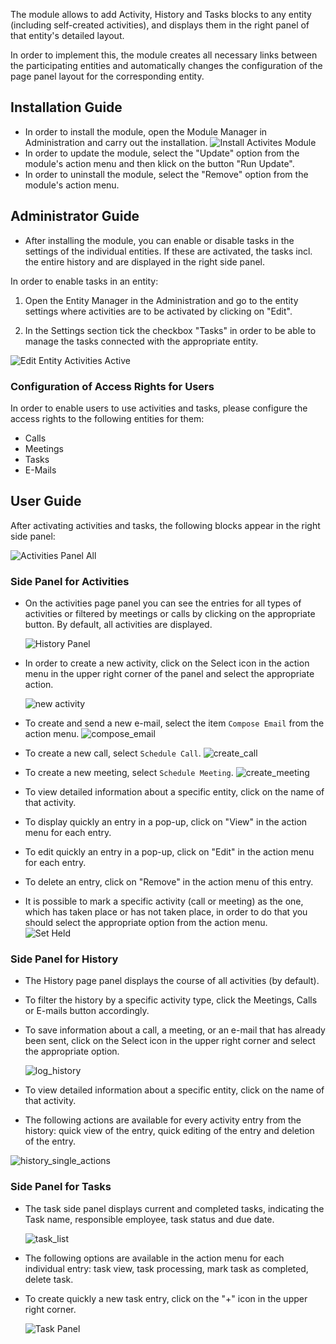 The module allows to add Activity, History and Tasks blocks to any entity (including self-created activities), and displays them in the right panel of that entity's detailed layout.

In order to implement this, the module creates all necessary links between the participating entities and automatically changes the configuration of the page panel layout for the corresponding entity.

## Installation Guide

- In order to install the module, open the Module Manager in Administration and carry out the installation.
![Install Activites Module](_assets/installation.png)
- In order to update the module, select the "Update" option from the module's action menu and then klick on the button "Run Update".
- In order to uninstall the module, select the "Remove" option from the module's action menu.

## Administrator Guide 
- After installing the module, you can enable or disable tasks in the settings of the individual entities. If these are activated, the tasks incl. the entire history and are displayed in the right side panel. 

In order to enable tasks in an entity: 

1. Open the Entity Manager in the Administration and go to the entity settings where activities are to be activated by clicking on "Edit".

2. In the Settings section tick the checkbox "Tasks" in order to be able to manage the tasks connected with the appropriate entity.

![Edit Entity Activities Active](_assets/edit-entity-task.jpg)

### Configuration of Access Rights for Users

In order to enable users to use activities and tasks, please configure the access rights to the following entities for them:

- Calls
- Meetings
- Tasks
- E-Mails

## User Guide

After activating activities and tasks, the following blocks appear in the right side panel:

![Activities Panel All](_assets/activities-panel-all.jpg)

### Side Panel for Activities

- On the activities page panel you can see the entries for all types of activities or filtered by meetings or calls by clicking on the appropriate button. By default, all activities are displayed.

  ![History Panel](_assets/history-panel.jpg)

- In order to create a new activity, click on the Select icon in the action menu in the upper right corner of the panel and select the appropriate action.

  ![new activity](_assets/new-activity.png)

- To create and send a new e-mail, select the item `Compose Email`  from the action menu.
![compose_email](_assets/compose-email.png)

- To  create a new call, select `Schedule Call`.
  ![create_call](_assets/create-call.png)

- To create a new meeting, select `Schedule Meeting`.
![create_meeting](_assets/create-meeting.png)

- To view detailed information about a specific entity, click on the name of that activity.  

- To  display quickly an entry in a pop-up, click on "View" in the action menu for each entry. 

- To  edit quickly an entry in a pop-up, click on "Edit" in the action menu for each entry.

- To delete an entry, click on "Remove" in the action menu of this entry.

- It is possible to mark a specific activity (call or meeting) as the one, which has taken place or has not taken place, in order to do that you should select the appropriate option from the action menu.  
  ![Set Held](_assets/set-held.png)

### Side Panel for History

- The History page panel displays the course of all activities (by default). 
- To filter the history by a specific activity type, click the Meetings, Calls or E-mails button accordingly.  
- To save information about a call, a meeting, or an e-mail that has already been sent, click on the Select icon in the upper right corner and select the appropriate option.  

  ![log_history](_assets/log-history.png)
  
- To view detailed information about a specific entity, click on the name of that activity. 
- The following actions are available for every activity entry from the history: quick view of the entry, quick editing of the entry and deletion of the entry. 

![history_single_actions](_assets/history-single-actions.png)

### Side Panel for Tasks

- The task side panel displays current and completed tasks, indicating the Task name, responsible employee, task status and due date.

  ![task_list](_assets/task-list.png)

- The following options are available in the action menu for each individual entry: task view, task processing, mark task as completed, delete task. 

- To  create quickly a new task entry, click on the "+" icon in the upper right corner. 
  
  ![Task Panel](_assets/task-panel.jpg)


